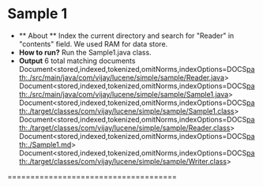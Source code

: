 # Sample 1 #
* ** About ** Index the current directory and search for "Reader" in "contents" field. We used RAM for data store.
* **How to run?** Run the Sample1.java class. 
* **Output** 6 total matching documents
Document<stored,indexed,tokenized,omitNorms,indexOptions=DOCS<path:./src/main/java/com/vijay/lucene/simple/sample/Reader.java>>
Document<stored,indexed,tokenized,omitNorms,indexOptions=DOCS<path:./src/main/java/com/vijay/lucene/simple/sample/Sample1.java>>
Document<stored,indexed,tokenized,omitNorms,indexOptions=DOCS<path:./target/classes/com/vijay/lucene/simple/sample/Sample1.class>>
Document<stored,indexed,tokenized,omitNorms,indexOptions=DOCS<path:./target/classes/com/vijay/lucene/simple/sample/Reader.class>>
Document<stored,indexed,tokenized,omitNorms,indexOptions=DOCS<path:./Sample1.md>>
Document<stored,indexed,tokenized,omitNorms,indexOptions=DOCS<path:./target/classes/com/vijay/lucene/simple/sample/Writer.class>>

=====================================
